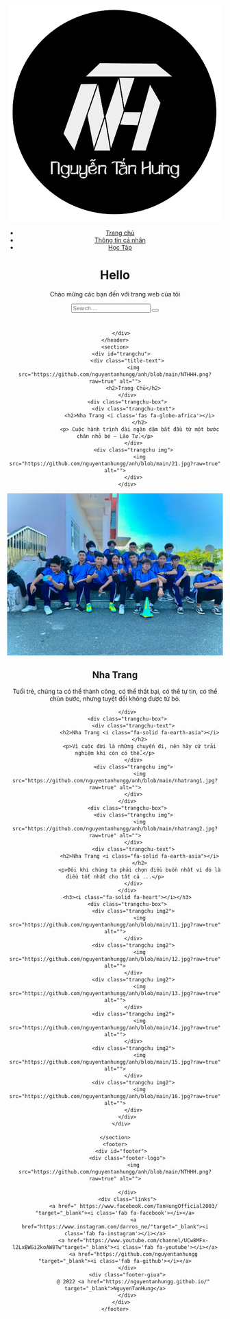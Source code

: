 <html lang="en">
<head>
    <meta charset="UTF-8">
    <title>Trang Chủ</title>
    <link rel="stylesheet" href="style.css">
    <link rel="icon" href="https://github.com/nguyentanhungg/anh/blob/main/NTHHH.png?raw=true"/>
    <link rel="stylesheet" href="https://cdnjs.cloudflare.com/ajax/libs/font-awesome/6.1.1/css/all.min.css">
</head>
<body>
    <header>
        <div class="banner">
            <div class="navbar">
                <img src=" https://github.com/nguyentanhungg/anh/blob/main/NTHHH.png?raw=true" class="logo">
                <ul>
                    <li><a href="https://nguyentanhungg.github.io/">Trang chủ</a></li>
                    <li><a href="https://nguyentanhungg.github.io/thongtincanhan">Thông tin cá nhân</a></li>
                    <li><a href="https://nguyentanhungg.github.io/hoctap">Học Tập</a></li>
                </ul>
            </div>
            <div class="banner-text">
                <h1>Hello <i class='far fa-hand-peace'></i></h1>
                <p>Chào mừng các bạn đến với trang web của tôi <i class="fa-solid fa-heart"></i></p>

</div>
            <div class="search-box">
                <form class="example" action="https://nguyentanhungg.github.io/camon" >
                    <input type="search" placeholder="Search...." required>
                    <button type="submit"><i class="fa-solid fa-magnifying-glass"></i></button>
                </form>
            </div>
            <h1> <a href="#"><i class='far fa-hand-point-up'></i></a></h1>
           
        </div>
    </header>
    <section>
        <div id="trangchu">
            <div class="title-text">
                <img src="https://github.com/nguyentanhungg/anh/blob/main/NTHHH.png?raw=true" alt="">
                <h2>Trang Chủ</h2>
            </div>
            <div class="trangchu-box">
                <div class="trangchu-text">
                    <h2>Nha Trang <i class='fas fa-globe-africa'></i>
                    </h2>
                    <p> Cuộc hành trình dài ngàn dặm bắt đầu từ một bước chân nhỏ bé – Lão Tử.</p>
                </div>
                <div class="trangchu img">
                    <img src="https://github.com/nguyentanhungg/anh/blob/main/21.jpg?raw=true" alt="">
                </div>
            </div>
<div class="trangchu-box">
                <div class="trangchu img">
                    <img src="https://github.com/nguyentanhungg/anh/blob/main/class.jpg?raw=true" alt="">
                </div>
                <div class="trangchu-text">
                    <h2>Nha Trang <i class="fa-solid fa-earth-americas"></i>
                    </h2>
                    <p> Tuổi trẻ, chúng ta có thể thành công, có thể thất bại, có thể tự tin, có thể chùn bước, nhưng tuyệt đối không được từ bỏ.</p>
                </div>
                
            </div>
            <div class="trangchu-box">
                <div class="trangchu-text">
                    <h2>Nha Trang <i class="fa-solid fa-earth-asia"></i>
                    </h2>
                    <p>Vì cuộc đời là những chuyến đi, nên hãy cứ trải nghiệm khi còn có thể.</p>
                </div>
                <div class="trangchu img">
                    <img src="https://github.com/nguyentanhungg/anh/blob/main/nhatrang1.jpg?raw=true" alt="">
                </div>
            </div>
            <div class="trangchu-box">
                <div class="trangchu img">
                    <img src="https://github.com/nguyentanhungg/anh/blob/main/nhatrang2.jpg?raw=true" alt="">
                </div>
                <div class="trangchu-text">
                    <h2>Nha Trang <i class="fa-solid fa-earth-asia"></i>
                    </h2>
                    <p>Đôi khi chúng ta phải chọn điều buồn nhất vì đó là điều tốt nhất cho tất cả ...</p>
                </div>
            </div>
            <h3><i class="fa-solid fa-heart"></i></h3>
            <div class="trangchu-box">
                <div class="trangchu img2">
                    <img src="https://github.com/nguyentanhungg/anh/blob/main/11.jpg?raw=true" alt="">
                </div>
                <div class="trangchu img2">
                    <img src="https://github.com/nguyentanhungg/anh/blob/main/12.jpg?raw=true" alt="">
                </div>
                <div class="trangchu img2">
                    <img src="https://github.com/nguyentanhungg/anh/blob/main/13.jpg?raw=true" alt="">
                </div>
                <div class="trangchu img2">
                    <img src="https://github.com/nguyentanhungg/anh/blob/main/14.jpg?raw=true" alt="">
                </div>
                <div class="trangchu img2">
                    <img src="https://github.com/nguyentanhungg/anh/blob/main/15.jpg?raw=true" alt="">
                </div>
                <div class="trangchu img2">
                    <img src="https://github.com/nguyentanhungg/anh/blob/main/16.jpg?raw=true" alt="">
                </div>
            </div>
        </div>
        
    </section>
    <footer>
        <div id="footer">
            <div class="footer-logo">
                <img src="https://github.com/nguyentanhungg/anh/blob/main/NTHHH.png?raw=true" alt="">
                
            </div>
            <div class="links">
                <a href=" https://www.facebook.com/TanHungOfficial2003/ "target="_blank"><i class='fab fa-facebook'></i></a>
                <a href="https://www.instagram.com/darros_ne/"target="_blank"><i class='fab fa-instagram'></i></a>
                <a href="https://www.youtube.com/channel/UCw8MFx-l2LxBWGi2koAW8Tw"target="_blank"><i class='fab fa-youtube'></i></a>
                <a href="https://github.com/nguyentanhungg "target="_blank"><i class='fab fa-github'></i></a>
            </div>
            <div class="footer-giua">
                @ 2022 <a href="https://nguyentanhungg.github.io/" target="_blank">NguyenTanHung</a>
            </div>
        </div>
    </footer>
</body>
</html>
